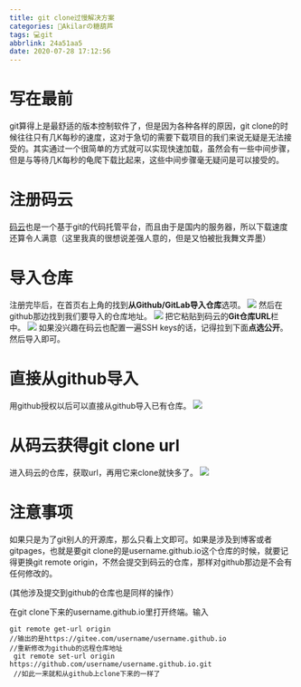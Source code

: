 ```yaml
---
title: git clone过慢解决方案
categories: 🍡Akilarの糖葫芦
tags: 💻git
abbrlink: 24a51aa5
date: 2020-07-28 17:12:56
---
```


# 写在最前

git算得上是最舒适的版本控制软件了，但是因为各种各样的原因，git clone的时候往往只有几K每秒的速度，这对于急切的需要下载项目的我们来说无疑是无法接受的。其实通过一个很简单的方式就可以实现快速加载，虽然会有一些中间步骤，但是与等待几K每秒的龟爬下载比起来，这些中间步骤毫无疑问是可以接受的。

# 注册码云
[码云](https://gitee.com/)也是一个基于git的代码托管平台，而且由于是国内的服务器，所以下载速度还算令人满意（这里我真的很想说差强人意的，但是又怕被批我舞文弄墨）

# 导入仓库
注册完毕后，在首页右上角的找到**从Github/GitLab导入仓库**选项。
![](http://akilar-1259097125.cos.ap-shanghai.myqcloud.com/git-clone%E8%BF%87%E6%85%A2%E8%A7%A3%E5%86%B3%E6%96%B9%E6%A1%88/20200728052051207.png)
然后在github那边找到我们要导入的仓库地址。
![](http://akilar-1259097125.cos.ap-shanghai.myqcloud.com/git-clone%E8%BF%87%E6%85%A2%E8%A7%A3%E5%86%B3%E6%96%B9%E6%A1%88/20200728052317216.png)
把它粘贴到码云的**Git仓库URL**栏中。
![](http://akilar-1259097125.cos.ap-shanghai.myqcloud.com/git-clone%E8%BF%87%E6%85%A2%E8%A7%A3%E5%86%B3%E6%96%B9%E6%A1%88/20200728052501594.png)
如果没兴趣在码云也配置一遍SSH keys的话，记得拉到下面**点选公开**。然后导入即可。

# 直接从github导入
用github授权以后可以直接从github导入已有仓库。
![](http://akilar-1259097125.cos.ap-shanghai.myqcloud.com/git-clone%E8%BF%87%E6%85%A2%E8%A7%A3%E5%86%B3%E6%96%B9%E6%A1%88/20200728052745339.png)

# 从码云获得git clone url
进入码云的仓库，获取url，再用它来clone就快多了。
![](http://akilar-1259097125.cos.ap-shanghai.myqcloud.com/git-clone%E8%BF%87%E6%85%A2%E8%A7%A3%E5%86%B3%E6%96%B9%E6%A1%88/20200728053033220.png)

# 注意事项
如果只是为了git别人的开源库，那么只看上文即可。如果是涉及到博客或者gitpages，也就是要git clone的是username.github.io这个仓库的时候，就要记得更换git remote origin，不然会提交到码云的仓库，那样对github那边是不会有任何修改的。

(其他涉及提交到github的仓库也是同样的操作）

在git clone下来的username.github.io里打开终端。输入
```
git remote get-url origin
//输出的是https://gitee.com/username/username.github.io
//重新修改为github的远程仓库地址
 git remote set-url origin https://github.com/username/username.github.io.git
 //如此一来就和从github上clone下来的一样了
```
